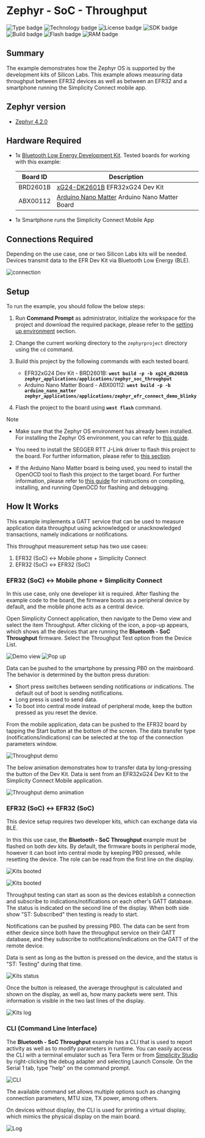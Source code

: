 # Zephyr - SoC - Throughput #

![Type badge](https://img.shields.io/badge/Type-Virtual%20Application-green)
![Technology badge](https://img.shields.io/badge/Technology-Zephyr-green)
![License badge](https://img.shields.io/badge/License-Zlib-green)
![SDK badge](https://img.shields.io/badge/Zephyr%20version-v4.2.0-green)
![Build badge](https://img.shields.io/badge/Build-passing-green)
![Flash badge](https://img.shields.io/badge/Flash-215.71%20KB-blue)
![RAM badge](https://img.shields.io/badge/RAM-31.59%20KB-blue)

## Summary ##

The example demonstrates how the Zephyr OS is supported by the development kits of Silicon Labs. This example allows measuring data throughput between EFR32 devices as well as between an EFR32 and a smartphone running the Simplicity Connect mobile app.

## Zephyr version ##

- [Zephyr 4.2.0](https://github.com/zephyrproject-rtos/zephyr/tree/v4.2.0)

## Hardware Required ##

- 1x [Bluetooth Low Energy Development Kit](https://www.silabs.com/development-tools/wireless/bluetooth). Tested boards for working with this example:

   | Board ID | Description  |
   | -------- | ------------ |
   | BRD2601B | [xG24-DK2601B](https://www.silabs.com/development-tools/wireless/efr32xg24-dev-kit?tab=overview) EFR32xG24 Dev Kit |
   | ABX00112 | [Arduino Nano Matter](https://store.arduino.cc/products/nano-matter) Arduino Nano Matter Board |

- 1x Smartphone runs the Simplicity Connect Mobile App

## Connections Required ##

Depending on the use case, one or two Silicon Labs kits will be needed. Devices transmit data to the EFR Dev Kit via Bluetooth Low Energy (BLE).

![connection](image/connection.png)

## Setup ##

To run the example, you should follow the below steps:

1. Run **Command Prompt** as administrator, initialize the workspace for the project and download the required package, please refer to the [setting up environment](../../README.md#setting-up-environment) section.

2. Change the current working directory to the `zephyrproject` directory using the `cd` command.

3. Build this project by the following commands with each tested board.

   - EFR32xG24 Dev Kit - BRD2601B: **`west build -p -b xg24_dk2601b zephyr_applications/applications/zephyr_soc_throughput`**
   - Arduino Nano Matter Board - ABX00112: **`west build -p -b arduino_nano_matter zephyr_applications/applications/zephyr_efr_connect_demo_blinky`**

4. Flash the project to the board using **`west flash`** command.

> [!NOTE]
>
> - Make sure that the Zephyr OS environment has already been installed. For installing the Zephyr OS environment, you can refer to [this guide](../../README.md#setting-up-environment).
>
> - You need to install the SEGGER RTT J-Link driver to flash this project to the board. For further information, please refer to [this section](../../README.md#flash-the-application).
>
> - If the Arduino Nano Matter board is being used, you need to install the OpenOCD tool to flash this project to the target board. For further information, please refer to [this guide](../../README.OpenOCD.md) for instructions on compiling, installing, and running OpenOCD for flashing and debugging.

## How It Works ##

This example implements a GATT service that can be used to measure application data throughput using acknowledged or unacknowledged transactions, namely indications or notifications.

This throughput measurement setup has two use cases:

1. EFR32 (SoC) <-> Mobile phone + Simplicity Connect
2. EFR32 (SoC) <-> EFR32 (SoC)

### EFR32 (SoC) <-> Mobile phone + Simplicity Connect ###

In this use case, only one developer kit is required. After flashing the example code to the board, the firmware boots as a peripheral device by default, and the mobile phone acts as a central device.

Open Simplicity Connect application, then navigate to the Demo view and select the item Throughput. After clicking of the icon, a pop-up appears, which shows all the devices that are running the **Bluetooth - SoC Throughput** firmware. Select the Throughput Test option from the Device List.

![Demo view](image/demo_view.png) ![Pop up](image/pop_up.png)

Data can be pushed to the smartphone by pressing PB0 on the mainboard. The behavior is determined by the button press duration:

- Short press switches between sending notifications or indications. The default out of boot is sending notifications.
- Long press is used to send data.
- To boot into central mode instead of peripheral mode, keep the button pressed as you reset the device.

From the mobile application, data can be pushed to the EFR32 board by tapping the Start button at the bottom of the screen. The data transfer type (notifications/indications) can be selected at the top of the connection parameters window.

![Throughput demo](image/throughput_demo.png)

The below animation demonstrates how to transfer data by long-pressing the button of the Dev Kit. Data is sent from an EFR32xG24 Dev Kit to the Simplicity Connect Mobile application.

![Throughput demo animation](image/demo.gif)

### EFR32 (SoC) <-> EFR32 (SoC) ###

This device setup requires two developer kits, which can exchange data via BLE.

In this this use case, the **Bluetooth - SoC Throughput** example must be flashed on both dev kits. By default, the firmware boots in peripheral mode, however it can boot into central mode by keeping PB0 pressed, while resetting the device. The role can be read from the first line on the display.

![Kits booted](image/kit_boot1.png)

![Kits booted](image/kit_boot1.png)

Throughput testing can start as soon as the devices establish a connection and subscribe to indications/notifications on each other's GATT database. The status is indicated on the second line of the display. When both side show "ST: Subscribed" then testing is ready to start.

Notifications can be pushed by pressing PB0. The data can be sent from either device since both have the throughput service on their GATT database, and they subscribe to notifications/indications on the GATT of the remote device.

Data is sent as long as the button is pressed on the device, and the status is "ST: Testing" during that time.

![Kits status](image/kit_status.png)

Once the button is released, the average throughput is calculated and shown on the display, as well as, how many packets were sent. This information is visible in the two last lines of the display.

![Kits log](image/kit_log.png)

### CLI (Command Line Interface) ###

The **Bluetooth - SoC Throughput** example has a CLI that is used to report activity as well as to modify parameters in runtime. You can easily access the CLI with a terminal emulator such as Tera Term or from [Simplicity Studio](https://www.silabs.com/developers/simplicity-studio) by right-clicking the debug adapter and selecting Launch Console. On the Serial 1 tab, type "help" on the command prompt.

 ![CLI](image/cli.png)

The available command set allows multiple options such as changing connection parameters, MTU size, TX power, among others.

On devices without display, the CLI is used for printing a virtual display, which mimics the physical display on the main board.

 ![Log](image/log.png)
